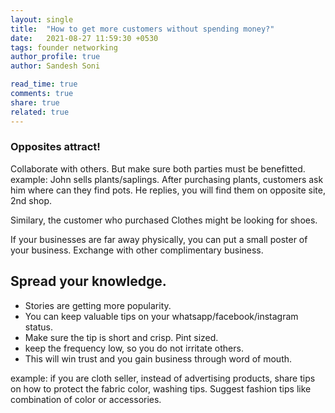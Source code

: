 ```yaml
---
layout: single
title:  "How to get more customers without spending money?"
date:   2021-08-27 11:59:30 +0530
tags: founder networking
author_profile: true
author: Sandesh Soni

read_time: true
comments: true
share: true
related: true
---
```


### Opposites attract!

Collaborate with others.
But make sure both parties must be benefitted.
example:
John sells plants/saplings.
After purchasing plants, customers ask him where can they find pots.
He replies, you will find them on opposite site, 2nd shop.

Similary, the customer who purchased Clothes might be looking for shoes.

If your businesses are far away physically, you can put a small poster of your business.
Exchange with other complimentary business.

## Spread your knowledge.
- Stories are getting more popularity.
- You can keep valuable tips on your whatsapp/facebook/instagram status.
- Make sure the tip is short and crisp. Pint sized.
- keep the frequency low, so you do not irritate others.
- This will win trust and you gain business through word of mouth.

example: if you are cloth seller, instead of advertising products, share tips on how to protect the fabric color, washing tips.
Suggest fashion tips like combination of color or accessories.



[jekyll-docs]: https://jekyllrb.com/docs/home
[jekyll-gh]:   https://github.com/jekyll/jekyll
[jekyll-talk]: https://talk.jekyllrb.com/
